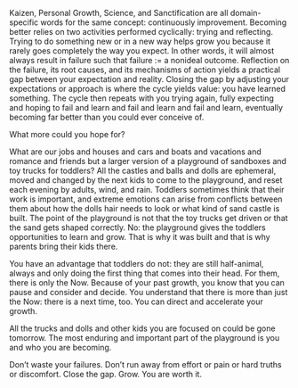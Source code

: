Kaizen, Personal Growth, Science, and Sanctification are all domain-specific words for the same concept: continuously improvement. Becoming better relies on two activities performed cyclically: trying and reflecting. Trying to do something new or in a new way helps grow you because it rarely goes completely the way you expect. In other words, it will almost always result in failure such that failure := a nonideal outcome. Reflection on the failure, its root causes, and its mechanisms of action yields a practical gap between your expectation and reality. Closing the gap by adjusting your expectations or approach is where the cycle yields value: you have learned something. The cycle then repeats with you trying again, fully expecting and hoping to fail and learn and fail and learn and fail and learn, eventually becoming far better than you could ever conceive of. 

What more could you hope for?

What are our jobs and houses and cars and boats and vacations and romance and friends but a larger version of a playground of sandboxes and toy trucks for toddlers? All the castles and balls and dolls are ephemeral, moved and changed by the next kids to come to the playground, and reset each evening by adults, wind, and rain. Toddlers sometimes think that their work is important, and extreme emotions can arise from conflicts between them about how the dolls hair needs to look or what kind of sand castle is built. 
The point of the playground is not that the toy trucks get driven or that the sand gets shaped correctly. No: the playground gives the toddlers opportunities to learn and grow. That is why it was built and that is why parents bring their kids there.

You have an advantage that toddlers do not: they are still half-animal, always and only doing the first thing that comes into their head. For them, there is only the Now. Because of your past growth, you know that you can pause and consider and decide. You understand that there is more than just the Now: there is a next time, too. You can direct and accelerate your growth. 

All the trucks and dolls and other kids you are focused on could be gone tomorrow. The most enduring and important part of the playground is you and who you are becoming. 

Don’t waste your failures. Don’t run away from effort or pain or hard truths or discomfort. Close the gap. Grow. You are worth it. 
